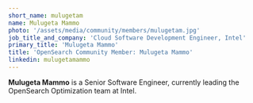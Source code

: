 ```yaml
---
short_name: mulugetam
name: Mulugeta Mammo
photo: '/assets/media/community/members/mulugetam.jpg'
job_title_and_company: 'Cloud Software Development Engineer, Intel'
primary_title: 'Mulugeta Mammo' 
title: 'OpenSearch Community Member: Mulugeta Mammo'
linkedin: mulugetamammo
---
```


**Mulugeta Mammo** is a Senior Software Engineer, currently leading the OpenSearch Optimization team at Intel.


